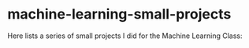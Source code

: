 # machine-learning-small-projects
Here lists a series of small projects I did for the Machine Learning Class:
